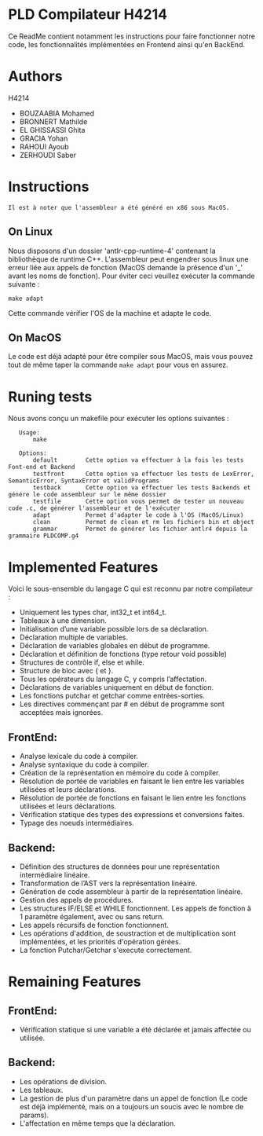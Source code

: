 # PLD Compilateur H4214

Ce ReadMe contient notamment les instructions pour faire fonctionner notre code, les fonctionnalités implémentées en Frontend
ainsi qu'en BackEnd.

# Authors

H4214
- BOUZAABIA Mohamed
- BRONNERT Mathilde
- EL GHISSASSI Ghita
- GRACIA Yohan
- RAHOUI Ayoub
- ZERHOUDI Saber

# Instructions

```
Il est à noter que l'assembleur a été généré en x86 sous MacOS.
```

## On Linux
Nous disposons d'un dossier 'antlr-cpp-runtime-4' contenant la bibliothèque de runtime C++.
L'assembleur peut engendrer sous linux une erreur liée aux appels de fonction (MacOS demande la présence d'un '_' avant les noms de fonction). Pour éviter ceci veuillez exécuter la commande suivante :
```
make adapt
```
Cette commande vérifier l'OS de la machine et adapte le code.

## On MacOS
Le code est déjà adapté pour être compiler sous MacOS, mais vous pouvez tout de même taper la commande ```make adapt``` pour vous en assurez.

# Runing tests

Nous avons conçu un makefile pour exécuter les options suivantes :

```
   Usage:
       make

   Options:
       default        Cette option va effectuer à la fois les tests Font-end et Backend
       testfront      Cette option va effectuer les tests de LexError, SemanticError, SyntaxError et validPrograms
       testback       Cette option va effectuer les tests Backends et génére le code assembleur sur le même dossier
       testfile       Cette option vous permet de tester un nouveau code .c, de générer l'assembleur et de l'exécuter
       adapt          Permet d'adapter le code à l'OS (MacOS/Linux)
       clean          Permet de clean et rm les fichiers bin et object
       grammar        Permet de générer les fichier antlr4 depuis la grammaire PLDCOMP.g4
```


# Implemented Features

Voici le sous-ensemble du langage C qui est reconnu par notre compilateur : 
  - Uniquement les types char, int32_t et int64_t.
  - Tableaux à une dimension.
  - Initialisation d’une variable possible lors de sa déclaration.
  - Déclaration multiple de variables.
  - Déclaration de variables globales en début de programme.
  - Déclaration et définition de fonctions (type retour void possible)
  - Structures de contrôle if, else et while.
  - Structure de bloc avec { et }.
  - Tous les opérateurs du langage C, y compris l’affectation.
  - Déclarations de variables uniquement en début de fonction.
  - Les fonctions putchar et getchar comme entrées-sorties.
  - Les directives commençant par # en début de programme sont acceptées mais ignorées.

## FrontEnd:
  - Analyse lexicale du code à compiler.
  - Analyse syntaxique du code à compiler.
  - Création de la représentation en mémoire du code à compiler.
  - Résolution de portée de variables en faisant le lien entre les variables utilisées et leurs déclarations.
  - Résolution de portée de fonctions en faisant le lien entre les fonctions utilisées et leurs déclarations.
  - Vérification statique des types des expressions et conversions faites.
  - Typage des noeuds intermédiaires.

## Backend:
  - Définition des structures de données pour une représentation intermédiaire linéaire.
  - Transformation de l’AST vers la représentation linéaire.
  - Génération de code assembleur à partir de la représentation linéaire.
  - Gestion des appels de procédures.
  - Les structures IF/ELSE et WHILE fonctionnent. Les appels de fonction à 1 paramètre également, avec ou sans return.
  - Les appels récursifs de fonction fonctionnent.
  - Les opérations d'addition, de soustraction et de multiplication sont implémentées, et les priorités d'opération gérées.
  - La fonction Putchar/Getchar s'execute correctement. 

# Remaining Features

## FrontEnd:
  - Vérification statique si une variable a été déclarée et jamais affectée ou utilisée.

## Backend:
  - Les opérations de division.
  - Les tableaux.
  - La gestion de plus d'un paramètre dans un appel de fonction (Le code est déjà implémenté, mais on a toujours un soucis avec le nombre de params).
  - L'affectation en même temps que la déclaration.



